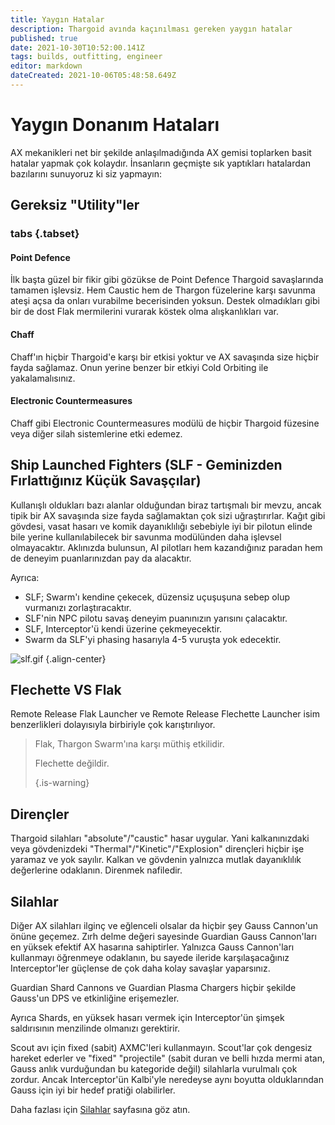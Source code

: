 ```yaml
---
title: Yaygın Hatalar
description: Thargoid avında kaçınılması gereken yaygın hatalar
published: true
date: 2021-10-30T10:52:00.141Z
tags: builds, outfitting, engineer
editor: markdown
dateCreated: 2021-10-06T05:48:58.649Z
---
```


# Yaygın Donanım Hataları
AX mekanikleri net bir şekilde anlaşılmadığında AX gemisi toplarken basit hatalar yapmak çok kolaydır. İnsanların geçmişte sık yaptıkları hatalardan bazılarını sunuyoruz ki siz yapmayın:

## Gereksiz "Utility"ler
### tabs {.tabset}
#### Point Defence
İlk başta güzel bir fikir gibi gözükse de Point Defence Thargoid savaşlarında tamamen işlevsiz. Hem Caustic hem de Thargon füzelerine karşı savunma ateşi açsa da onları vurabilme becerisinden yoksun. Destek olmadıkları gibi bir de dost Flak mermilerini vurarak köstek olma alışkanlıkları var.

#### Chaff
Chaff'ın hiçbir Thargoid'e karşı bir etkisi yoktur ve AX savaşında size hiçbir fayda sağlamaz. Onun yerine benzer bir etkiyi Cold Orbiting ile yakalamalısınız.

#### Electronic Countermeasures
Chaff gibi Electronic Countermeasures modülü de hiçbir Thargoid füzesine veya diğer silah sistemlerine etki edemez.

## Ship Launched Fighters (SLF - Geminizden Fırlattığınız Küçük Savaşçılar)
Kullanışlı oldukları bazı alanlar olduğundan biraz tartışmalı bir mevzu, ancak tipik bir AX savaşında size fayda sağlamaktan çok sizi uğraştırırlar. Kağıt gibi gövdesi, vasat hasarı ve komik dayanıklılığı sebebiyle iyi bir pilotun elinde bile yerine kullanılabilecek bir savunma modülünden daha işlevsel olmayacaktır. Aklınızda bulunsun, AI pilotları hem kazandığınız paradan hem de deneyim puanlarınızdan pay da alacaktır.

Ayrıca:
- SLF; Swarm'ı kendine çekecek, düzensiz uçuşuşuna sebep olup vurmanızı zorlaştıracaktır.
- SLF'nin NPC pilotu savaş deneyim puanınızın yarısını çalacaktır.
- SLF, Interceptor'ü kendi üzerine çekmeyecektir.
- Swarm da SLF'yi phasing hasarıyla 4-5 vuruşta yok edecektir.

![slf.gif](/img/slf.gif) {.align-center}

## Flechette VS Flak
Remote Release Flak Launcher ve Remote Release Flechette Launcher isim benzerlikleri dolayısıyla birbiriyle çok karıştırılıyor.

> Flak, Thargon Swarm'ına karşı müthiş etkilidir.
> 
> Flechette değildir. 
> 
> {.is-warning}


## Dirençler
Thargoid silahları "absolute"/"caustic" hasar uygular. Yani kalkanınızdaki veya gövdenizdeki "Thermal"/"Kinetic"/"Explosion" dirençleri hiçbir işe yaramaz ve yok sayılır. Kalkan ve gövdenin yalnızca mutlak dayanıklılık değerlerine odaklanın. Direnmek nafiledir.

## Silahlar
Diğer AX silahları ilginç ve eğlenceli olsalar da hiçbir şey Gauss Cannon'un önüne geçemez. Zırh delme değeri sayesinde Guardian Gauss Cannon'ları en yüksek efektif AX hasarına sahiptirler. Yalnızca Gauss Cannon'ları kullanmayı öğrenmeye odaklanın, bu sayede ileride karşılaşacağınız Interceptor'ler güçlense de çok daha kolay savaşlar yaparsınız.

Guardian Shard Cannons ve Guardian Plasma Chargers hiçbir şekilde Gauss'un DPS ve etkinliğine erişemezler.

Ayrıca Shards, en yüksek hasarı vermek için Interceptor'ün şimşek saldırısının menzilinde olmanızı gerektirir.

Scout avı için fixed (sabit) AXMC'leri kullanmayın. Scout'lar çok dengesiz hareket ederler ve "fixed" "projectile" (sabit duran ve belli hızda mermi atan, Gauss anlık vurduğundan bu kategoride değil) silahlarla vurulmalı çok zordur. Ancak Interceptor'ün Kalbi'yle neredeyse aynı boyutta olduklarından Gauss için iyi bir hedef pratiği olabilirler.

Daha fazlası için [Silahlar](/en/weapons) sayfasına göz atın.